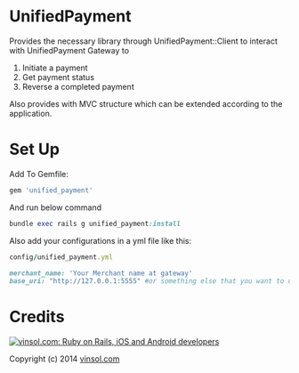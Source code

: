 UnifiedPayment
================

Provides the necessary library through UnifiedPayment::Client to interact with UnifiedPayment Gateway to

1. Initiate a payment
2. Get payment status
3. Reverse a completed payment

Also provides with MVC structure which can be extended according to the application.

Set Up
================

Add To Gemfile:
```ruby
gem 'unified_payment'
```

And run below command
```ruby
bundle exec rails g unified_payment:install
```
Also add your configurations in a yml file like this:

```ruby
config/unified_payment.yml

merchant_name: 'Your Merchant name at gateway'
base_uri: "http://127.0.0.1:5555" #or something else that you want to use.
```

Credits
================

[![vinsol.com: Ruby on Rails, iOS and Android developers](http://vinsol.com/vin_logo.png "Ruby on Rails, iOS and Android developers")](http://vinsol.com)

Copyright (c) 2014 [vinsol.com](http://vinsol.com "Ruby on Rails, iOS and Android developers")